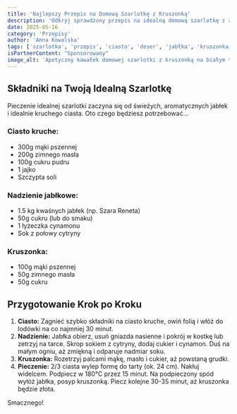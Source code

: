 ```yaml
---
title: 'Najlepszy Przepis na Domową Szarlotkę z Kruszonką'
description: 'Odkryj sprawdzony przepis na idealną domową szarlotkę z aromatyczną kruszonką. Proste kroki do pysznego ciasta, które zachwyci każdego.'
date: 2025-05-16
category: 'Przepisy'
author: 'Anna Kowalska'
tags: ['szarlotka', 'przepis', 'ciasto', 'deser', 'jabłka', 'kruszonka']
isPartnerContent: "Sponsorowany"
image_alt: 'Apetyczny kawałek domowej szarlotki z kruszonką na białym talerzu'
---
```


## Składniki na Twoją Idealną Szarlotkę

Pieczenie idealnej szarlotki zaczyna się od świeżych, aromatycznych jabłek i idealnie kruchego ciasta. Oto czego będziesz potrzebować...

### Ciasto kruche:
* 300g mąki pszennej
* 200g zimnego masła
* 100g cukru pudru
* 1 jajko
* Szczypta soli

### Nadzienie jabłkowe:
* 1.5 kg kwaśnych jabłek (np. Szara Reneta)
* 50g cukru (lub do smaku)
* 1 łyżeczka cynamonu
* Sok z połowy cytryny

### Kruszonka:
* 100g mąki pszennej
* 50g zimnego masła
* 50g cukru

## Przygotowanie Krok po Kroku

1.  **Ciasto:** Zagnieć szybko składniki na ciasto kruche, owiń folią i włóż do lodówki na co najmniej 30 minut.
2.  **Nadzienie:** Jabłka obierz, usuń gniazda nasienne i pokrój w kostkę lub zetrzyj na tarce. Skrop sokiem z cytryny, dodaj cukier i cynamon. Duś na małym ogniu, aż zmiękną i odparuje nadmiar soku.
3.  **Kruszonka:** Rozetrzyj palcami mąkę, masło i cukier, aż powstaną grudki.
4.  **Pieczenie:** 2/3 ciasta wylep formę do tarty (ok. 24 cm). Nakłuj widelcem. Podpiecz w 180°C przez 15 minut. Na podpieczony spód wyłóż jabłka, posyp kruszonką. Piecz kolejne 30-35 minut, aż kruszonka będzie złota.

Smacznego!